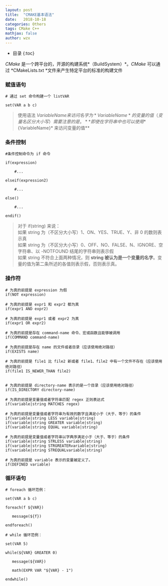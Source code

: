 ```yaml
---
layout: post
title:  "CMAKE基本语法"
date:   2018-10-18
categories: Others
tags: CMake C++
mathjax: false
author: wzx
---
```


- 目录
{:toc}

*CMake* 是一个跨平台的，开源的构建系统*（BuildSystem）*。*CMake* 可以通过 *CMakeLists.txt *文件来产生特定平台的标准的构建文件





### 赋值语句

```
# 通过 set 命令构建一个 listVAR

set(VAR a b c)
```
> 使用语法 ${VariableName} 来访问名字为 *VariableName* 的变量的值（变量名区分大小写）  
需要注意的是，**即使在字符串中也可以使用 *${VariableName}* 来访问变量的值**

### 条件控制

```
#条件控制命令为 if 命令

if(expression)

    #...

elseif(expression2)

    #...

else()

    #...

endif()
```
> 对于 if(string) 来说：  
如果 string 为（不区分大小写）1、ON、YES、TRUE、Y、非 0 的数则表示真  
如果 string 为（不区分大小写）0、OFF、NO、FALSE、N、IGNORE、空字符串、以 -NOTFOUND 结尾的字符串则表示假  
如果 string 不符合上面两种情况，则 **string 被认为是一个变量的名字**。变量的值为第二条所述的各值则表示假，否则表示真。

### 操作符

```
# 为真的前提是 expression 为假
if(NOT expression)

# 为真的前提是 expr1 和 expr2 都为真
if(expr1 AND expr2)

# 为真的前提是 expr1 或者 expr2 为真
if(expr1 OR expr2)

# 为真的前提是存在 command-name 命令、宏或函数且能够被调用
if(COMMAND command-name)

# 为真的前提是存在 name 的文件或者目录（应该使用绝对路径）
if(EXISTS name)

# 为真的前提是 file1 比 file2 新或者 file1、file2 中有一个文件不存在（应该使用绝对路径）
if(file1 IS_NEWER_THAN file2)


# 为真的前提是 directory-name 表示的是一个目录（应该使用绝对路径）
if(IS_DIRECTORY directory-name)

# 为真的前提是变量值或者字符串匹配 regex 正则表达式
if(variable|string MATCHES regex)

# 为真的前提是变量值或者字符串为有效的数字且满足小于（大于、等于）的条件
if(variable|string LESS variable|string)
if(variable|string GREATER variable|string)
if(variable|string EQUAL variable|string)

# 为真的前提是变量值或者字符串以字典序满足小于（大于、等于）的条件
if(variable|string STRLESS variable|string)
if(variable|string STRGREATERvariable|string)
if(variable|string STREQUALvariable|string)

# 为真的前提是 variable 表示的变量被定义了。
if(DEFINED variable)
```

### 循环语句
```
# foreach 循环范例：

set(VAR a b c)

foreach(f ${VAR})

   message(${f})

endforeach()

# while 循环范例：

set(VAR 5)

while(${VAR} GREATER 0)

   message(${VAR})

   math(EXPR VAR "${VAR} - 1")

endwhile()
```
